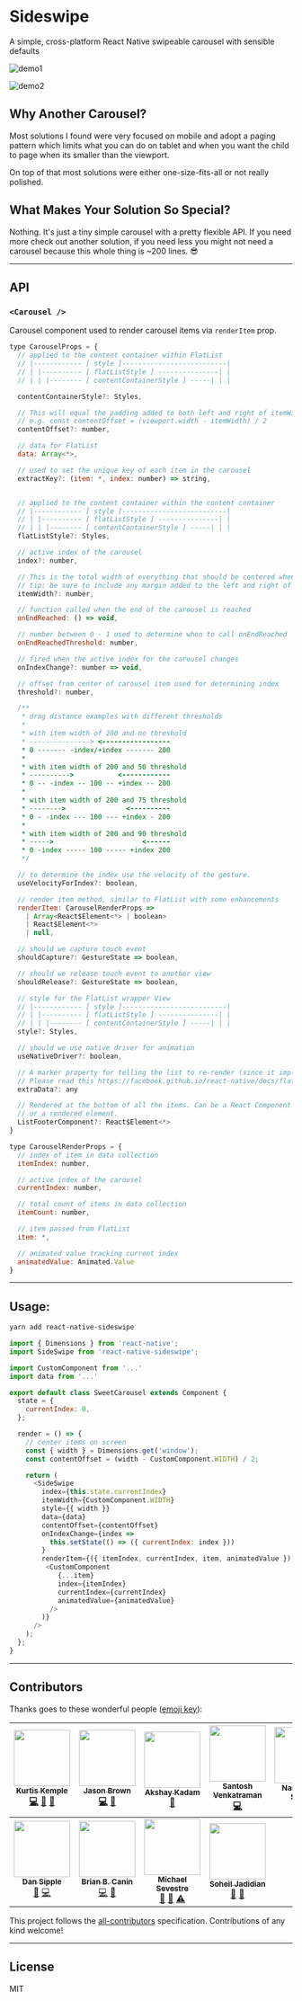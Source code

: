 # Sideswipe
A simple, cross-platform React Native swipeable carousel with sensible defaults

![demo1](./example-assets/sideswipe.gif)

![demo2](./example-assets/spaced-tesla.gif)

## Why Another Carousel?
Most solutions I found were very focused on mobile and adopt a paging pattern which limits what you can do on tablet and when you want the child to page when its smaller than the viewport.

On top of that most solutions were either one-size-fits-all or not really polished.

## What Makes Your Solution So Special?
Nothing. It's just a tiny simple carousel with a pretty flexible API. If you need more check out another solution, if you need less you might not need a carousel because this whole thing is ~200 lines. 😎

___

## API

### `<Carousel />`
Carousel component used to render carousel items via `renderItem` prop.

```js
type CarouselProps = {
  // applied to the content container within FlatList
  // |------------ [ style ]--------------------------|
  // | |---------- [ flatListStyle ] ---------------| |
  // | | |-------- [ contentContainerStyle ] -----| | |

  contentContainerStyle?: Styles,

  // This will equal the padding added to both left and right of itemWidth
  // e.g. const contentOffset = (viewport.width - itemWidth) / 2
  contentOffset?: number,

  // data for FlatList
  data: Array<*>,

  // used to set the unique key of each item in the carousel
  extractKey?: (item: *, index: number) => string,


  // applied to the content container within the content container
  // |------------ [ style ]--------------------------|
  // | |---------- [ flatListStyle ] ---------------| |
  // | | |-------- [ contentContainerStyle ] -----| | |
  flatListStyle?: Styles,

  // active index of the carousel
  index?: number,

  // This is the total width of everything that should be centered when in view
  // tip: be sure to include any margin added to the left and right of the item
  itemWidth?: number,

  // function called when the end of the carousel is reached
  onEndReached: () => void,

  // number between 0 - 1 used to determine when to call onEndReached
  onEndReachedThreshold: number,

  // fired when the active index for the carousel changes
  onIndexChange?: number => void,

  // offset from center of carousel item used for determining index
  threshold?: number,

  /**
   * drag distance examples with different thresholds
   *
   * with item width of 200 and no threshold
   * ---------------> <-----------------
   * 0 ------- -index/+index ------- 200
   *
   * with item width of 200 and 50 threshold
   * ---------->           <------------
   * 0 -- -index -- 100 -- +index -- 200
   *
   * with item width of 200 and 75 threshold
   * -------->               <----------
   * 0 - -index --- 100 --- +index - 200
   *
   * with item width of 200 and 90 threshold
   * ----->                      <------
   * 0 -index ----- 100 ----- +index 200
   */

  // to determine the index use the velocity of the gesture.
  useVelocityForIndex?: boolean,

  // render item method, similar to FlatList with some enhancements
  renderItem: CarouselRenderProps =>
    | Array<React$Element<*> | boolean>
    | React$Element<*>
    | null,

  // should we capture touch event
  shouldCapture?: GestureState => boolean,

  // should we release touch event to another view
  shouldRelease?: GestureState => boolean,

  // style for the FlatList wrapper View
  // |------------ [ style ]--------------------------|
  // | |---------- [ flatListStyle ] ---------------| |
  // | | |-------- [ contentContainerStyle ] -----| | |
  style?: Styles,

  // should we use native driver for animation
  useNativeDriver?: boolean,

  // A marker property for telling the list to re-render (since it implements PureComponent).
  // Please read this https://facebook.github.io/react-native/docs/flatlist#extradata
  extraData?: any

  // Rendered at the bottom of all the items. Can be a React Component Class, a render function, 
  // or a rendered element.
  ListFooterComponent?: React$Element<*>
}
```

```js
type CarouselRenderProps = {
  // index of item in data collection
  itemIndex: number,

  // active index of the carousel
  currentIndex: number,

  // total count of items in data collection
  itemCount: number,

  // item passed from FlatList
  item: *,

  // animated value tracking current index
  animatedValue: Animated.Value
}

```

___

## Usage:

```bash
yarn add react-native-sideswipe
```

```js
import { Dimensions } from 'react-native';
import SideSwipe from 'react-native-sideswipe';

import CustomComponent from '...'
import data from '...'

export default class SweetCarousel extends Component {
  state = {
    currentIndex: 0,
  };

  render = () => {
    // center items on screen
    const { width } = Dimensions.get('window');
    const contentOffset = (width - CustomComponent.WIDTH) / 2;

    return (
      <SideSwipe
        index={this.state.currentIndex}
        itemWidth={CustomComponent.WIDTH}
        style={{ width }}
        data={data}
        contentOffset={contentOffset}
        onIndexChange={index =>
          this.setState(() => ({ currentIndex: index }))
        }
        renderItem={({ itemIndex, currentIndex, item, animatedValue }) => (
         <CustomComponent
            {...item}
            index={itemIndex}
            currentIndex={currentIndex}
            animatedValue={animatedValue}
          />
        )}
      />
    );
  };
}
```

___

## Contributors

Thanks goes to these wonderful people ([emoji key](https://github.com/kentcdodds/all-contributors#emoji-key)):

<!-- ALL-CONTRIBUTORS-LIST:START - Do not remove or modify this section -->
<!-- prettier-ignore -->
| [<img src="https://avatars3.githubusercontent.com/u/3629876?v=4" width="100px;"/><br /><sub><b>Kurtis Kemple</b></sub>](https://twitter.com/kurtiskemple)<br />[💻](https://github.com/kkemple/react-native-sideswipe/commits?author=kkemple "Code") [📖](https://github.com/kkemple/react-native-sideswipe/commits?author=kkemple "Documentation") [📝](#blog-kkemple "Blogposts") | [<img src="https://avatars1.githubusercontent.com/u/1714673?v=4" width="100px;"/><br /><sub><b>Jason Brown</b></sub>](http://browniefed.com)<br />[💻](https://github.com/kkemple/react-native-sideswipe/commits?author=browniefed "Code") [🤔](#ideas-browniefed "Ideas, Planning, & Feedback") | [<img src="https://avatars1.githubusercontent.com/u/16436270?v=4" width="100px;"/><br /><sub><b>Akshay Kadam</b></sub>](https://twitter.com/deadcoder0904)<br />[📖](https://github.com/kkemple/react-native-sideswipe/commits?author=deadcoder0904 "Documentation") | [<img src="https://avatars1.githubusercontent.com/u/4272832?v=4" width="100px;"/><br /><sub><b>Santosh Venkatraman</b></sub>](https://github.com/onstash)<br />[💻](https://github.com/kkemple/react-native-sideswipe/commits?author=onstash "Code") | [<img src="https://avatars3.githubusercontent.com/u/3153663?v=4" width="100px;"/><br /><sub><b>Narendra N Shetty</b></sub>](https://twitter.com/narendra_shetty)<br />[🤔](#ideas-narendrashetty "Ideas, Planning, & Feedback") | [<img src="https://avatars1.githubusercontent.com/u/10658888?v=4" width="100px;"/><br /><sub><b>Zachary Gibson</b></sub>](https://twitter.com/zacharykeith_)<br />[🤔](#ideas-zachgibson "Ideas, Planning, & Feedback") | [<img src="https://avatars1.githubusercontent.com/u/1640318?v=4" width="100px;"/><br /><sub><b>Chris Geirman</b></sub>](http://www.frogquest.com)<br />[🐛](https://github.com/kkemple/react-native-sideswipe/issues?q=author%3Ageirman "Bug reports") [📖](https://github.com/kkemple/react-native-sideswipe/commits?author=geirman "Documentation") [🤔](#ideas-geirman "Ideas, Planning, & Feedback") |
| :---: | :---: | :---: | :---: | :---: | :---: | :---: |
| [<img src="https://avatars3.githubusercontent.com/u/3743054?v=4" width="100px;"/><br /><sub><b>Dan Sipple</b></sub>](https://github.com/sipplified)<br />[🐛](https://github.com/kkemple/react-native-sideswipe/issues?q=author%3Asipplified "Bug reports") [💻](https://github.com/kkemple/react-native-sideswipe/commits?author=sipplified "Code") | [<img src="https://avatars3.githubusercontent.com/u/337798?v=4" width="100px;"/><br /><sub><b>Brian B. Canin</b></sub>](http://www.briancanin.com)<br />[💻](https://github.com/kkemple/react-native-sideswipe/commits?author=cyphire "Code") [👀](#review-cyphire "Reviewed Pull Requests") | [<img src="https://avatars2.githubusercontent.com/u/1041237?v=4" width="100px;"/><br /><sub><b>Michael Sevestre</b></sub>](http://www.design2code.ca)<br />[🐛](https://github.com/kkemple/react-native-sideswipe/issues?q=author%3Amsevestre "Bug reports") [🤔](#ideas-msevestre "Ideas, Planning, & Feedback") [⚠️](https://github.com/kkemple/react-native-sideswipe/commits?author=msevestre "Tests") | [<img src="https://avatars2.githubusercontent.com/u/650099?v=4" width="100px;"/><br /><sub><b>Soheil Jadidian</b></sub>](https://github.com/jadidian)<br />[🐛](https://github.com/kkemple/react-native-sideswipe/issues?q=author%3Ajadidian "Bug reports") [🤔](#ideas-jadidian "Ideas, Planning, & Feedback") |
<!-- ALL-CONTRIBUTORS-LIST:END -->

This project follows the [all-contributors](https://github.com/kentcdodds/all-contributors) specification. Contributions of any kind welcome!

___

## License
MIT
